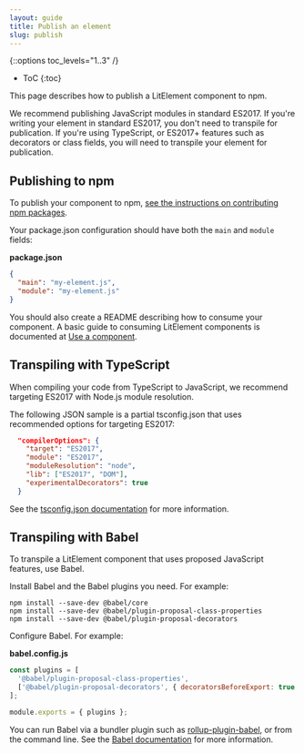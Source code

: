 ```yaml
---
layout: guide
title: Publish an element
slug: publish
---
```


{::options toc_levels="1..3" /}
* ToC
{:toc}

This page describes how to publish a LitElement component to npm.

We recommend publishing JavaScript modules in standard ES2017. If you're writing your element in standard ES2017, you don't need to transpile for publication. If you're using TypeScript, or ES2017+ features such as decorators or class fields, you will need to transpile your element for publication.

## Publishing to npm

To publish your component to npm, [see the instructions on contributing npm packages](https://docs.npmjs.com/packages-and-modules/contributing-packages-to-the-registry).

Your package.json configuration should have both the `main` and `module` fields:

**package.json**

```json
{
  "main": "my-element.js",
  "module": "my-element.js"
}
```

You should also create a README describing how to consume your component. A basic guide to consuming LitElement components is documented at [Use a component](use).

## Transpiling with TypeScript

When compiling your code from TypeScript to JavaScript, we recommend targeting ES2017 with Node.js module resolution. 

The following JSON sample is a partial tsconfig.json that uses recommended options for targeting ES2017:

```json
  "compilerOptions": {
    "target": "ES2017",
    "module": "ES2017",
    "moduleResolution": "node",
    "lib": ["ES2017", "DOM"],
    "experimentalDecorators": true
  }
```

See the [tsconfig.json documentation](https://www.typescriptlang.org/docs/handbook/tsconfig-json.html) for more information.

## Transpiling with Babel

To transpile a LitElement component that uses proposed JavaScript features, use Babel. 

Install Babel and the Babel plugins you need. For example:

```
npm install --save-dev @babel/core
npm install --save-dev @babel/plugin-proposal-class-properties
npm install --save-dev @babel/plugin-proposal-decorators
```

Configure Babel. For example:

**babel.config.js**

```js
const plugins = [
  '@babel/plugin-proposal-class-properties',
  ['@babel/plugin-proposal-decorators', { decoratorsBeforeExport: true } ],
];

module.exports = { plugins };
```

You can run Babel via a bundler plugin such as [rollup-plugin-babel](https://www.npmjs.com/package/rollup-plugin-babel), or from the command line. See the [Babel documentation](https://babeljs.io/docs/en/) for more information.
